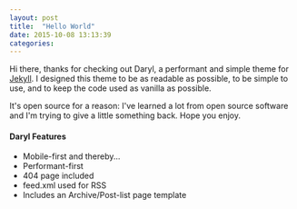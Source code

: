 ```yaml
---
layout: post
title:  "Hello World"
date: 2015-10-08 13:13:39
categories:
---
```

Hi there, thanks for checking out Daryl, a performant and simple theme for [Jekyll](http://jekyllrb.com). I designed this theme to be as readable as possible, to be simple to use, and to keep the code used as vanilla as possible.

It's open source for a reason: I've learned a lot from open source software and I'm trying to give a little something back. Hope you enjoy.

#### Daryl Features
- Mobile-first and thereby...
- Performant-first
- 404 page included
- feed.xml used for RSS
- Includes an Archive/Post-list page template
